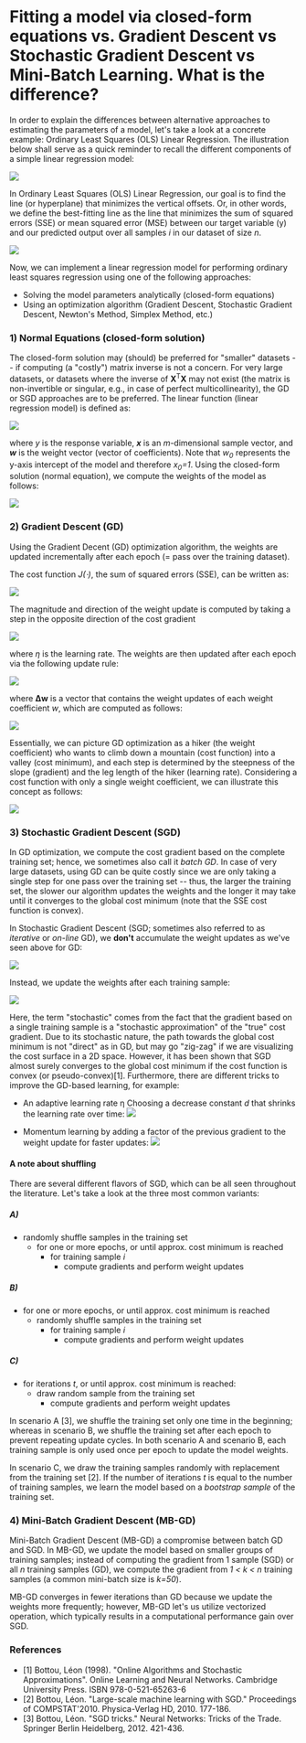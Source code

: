 # Fitting a model via closed-form equations vs. Gradient Descent vs Stochastic Gradient Descent vs Mini-Batch Learning. What is the difference?


In order to explain the differences between alternative approaches to estimating the parameters of a model, let's take a look at a concrete example: Ordinary Least Squares (OLS) Linear Regression.
The illustration below shall serve as a quick reminder to recall the different components of a simple linear regression model:


![](./closed-form-vs-gd/simple_regression.png)


In Ordinary Least Squares (OLS) Linear Regression, our goal is to find the line (or hyperplane) that minimizes the vertical offsets. Or, in other words, we define the best-fitting line as the line that minimizes the sum of squared errors (SSE) or mean squared error (MSE) between our target variable (y) and our predicted output over all samples *i* in our dataset of size *n*.


![](./closed-form-vs-gd/sse_mse.png)


Now, we can implement a linear regression model for performing ordinary least squares regression using one of the following approaches:


- Solving the model parameters analytically (closed-form equations)
- Using an optimization algorithm (Gradient Descent, Stochastic Gradient Descent, Newton's Method, Simplex Method, etc.)


### 1) Normal Equations (closed-form solution)


The closed-form solution may (should) be preferred for "smaller" datasets -- if computing (a "costly") matrix inverse is not a concern. For very large datasets, or datasets where the inverse of **X**<sup>T</sup>**X** may not exist (the matrix is non-invertible or singular, e.g., in case of perfect multicollinearity), the GD or SGD approaches are to be preferred.
The linear function (linear regression model) is defined as:


![](./closed-form-vs-gd/linear_model.png)


where *y* is the response variable, ***x*** is an *m*-dimensional sample vector, and ***w*** is the weight vector (vector of coefficients). Note that *w<sub>0</sub>* represents the y-axis intercept of the model and therefore *x<sub>0</sub>=1*.
Using the closed-form solution (normal equation), we compute the weights of the model as follows:


![](./closed-form-vs-gd/closed-form.png)

### 2) Gradient Descent (GD)

Using the Gradient Decent (GD) optimization algorithm, the weights are updated incrementally after each epoch (= pass over the training dataset).



The cost function *J(&#8901;)*, the sum of squared errors (SSE), can be written as:


![](./closed-form-vs-gd/j.png)


The magnitude and direction of the weight update is computed by taking a step in the opposite direction of the cost gradient


![](./closed-form-vs-gd/dw.png)

where *&eta;* is the learning rate. The weights are then updated after each epoch via the following update rule:


![](./closed-form-vs-gd/w_upd.png)


where **&Delta;w** is a vector that contains the weight updates of each weight coefficient *w*, which are computed as follows:

![](./closed-form-vs-gd/w_upd_expl.png)

Essentially, we can picture GD optimization as a hiker (the weight coefficient) who wants to climb down a mountain (cost function) into a valley (cost minimum), and each step is determined by the steepness of the slope (gradient) and the leg length of the hiker (learning rate). Considering a cost function with only a single weight coefficient, we can illustrate this concept as follows:


![](./closed-form-vs-gd/ball.png)


### 3) Stochastic Gradient Descent (SGD)


In GD optimization, we compute the cost gradient based on the complete training set; hence, we sometimes also call it *batch GD*. In case of very large datasets, using GD can be quite costly since we are only taking a single step for one pass over the training set -- thus, the larger the training set, the slower our algorithm updates the weights and the longer it may take until it converges to the global cost minimum (note that the SSE cost function is convex).

In Stochastic Gradient Descent (SGD; sometimes also referred to as *iterative* or *on-line* GD), we **don't** accumulate the weight updates as we've seen above for GD:


![](./closed-form-vs-gd/iter_gd.png)


Instead, we update the weights after each training sample:


![](./closed-form-vs-gd/iter_sgd.png)


Here, the term "stochastic" comes from the fact that the gradient based on a single training sample is a "stochastic approximation" of the "true" cost gradient. Due to its stochastic nature, the path towards the global cost minimum is not "direct" as in GD, but may go "zig-zag" if we are visualizing the cost surface in a 2D space. However, it has been shown that SGD almost surely converges to the global cost minimum if the cost function is convex (or pseudo-convex)[1].
Furthermore, there are different tricks to improve the GD-based learning, for example:


- An adaptive learning rate &eta; Choosing a decrease constant *d* that shrinks the learning rate over time:
![](./closed-form-vs-gd/adaptive_learning.png)


- Momentum learning by adding a factor of the previous gradient to the weight update for faster updates:
![](./closed-form-vs-gd/decrease_const.png)


#### A note about shuffling


There are several different flavors of SGD, which can be all seen throughout the literature. Let's take a look at the three most common variants:   







##### A)

- randomly shuffle samples in the training set
    - for one or more epochs, or until approx. cost minimum is reached
        - for training sample *i*
            - compute gradients and perform weight updates

##### B)

- for one or more epochs, or until approx. cost minimum is reached
    - randomly shuffle samples in the training set
        - for training sample *i*
            - compute gradients and perform weight updates

##### C)

- for iterations *t*, or until approx. cost minimum is reached:
    - draw random sample from the training set
        - compute gradients and perform weight updates


In scenario A [3], we shuffle the training set only one time in the beginning; whereas in scenario B, we shuffle the training set after each epoch to prevent repeating update cycles. In both scenario A and scenario B, each training sample is only used once per epoch to update the model weights.


In scenario C, we draw the training samples randomly with replacement from the training set [2]. If the number of iterations *t* is equal to the number of training samples, we learn the model based on a *bootstrap sample* of the training set.

### 4) Mini-Batch Gradient Descent (MB-GD)

Mini-Batch Gradient Descent (MB-GD) a compromise between batch GD and SGD. In MB-GD, we update the model based on smaller groups of training samples; instead of computing the gradient from 1 sample (SGD) or all *n* training samples (GD), we compute the gradient from *1 < k < n* training samples (a common mini-batch size is *k=50*).

MB-GD converges in fewer iterations than GD because we update the weights more frequently; however, MB-GD let's us utilize vectorized operation, which typically results in a computational performance gain over SGD.


### References

- [1] Bottou, Léon (1998). "Online Algorithms and Stochastic Approximations". Online Learning and Neural Networks. Cambridge University Press. ISBN 978-0-521-65263-6
- [2] Bottou, Léon. "Large-scale machine learning with SGD." Proceedings of COMPSTAT'2010. Physica-Verlag HD, 2010. 177-186.
- [3] Bottou, Léon. "SGD tricks." Neural Networks: Tricks of the Trade. Springer Berlin Heidelberg, 2012. 421-436.
